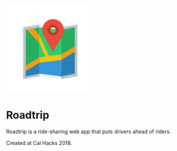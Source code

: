 <img src="static/img/roadtrip.svg" height="240px"/>

# Roadtrip

Roadtrip is a ride-sharing web app that puts drivers ahead of riders.

Created at Cal Hacks 2018.
